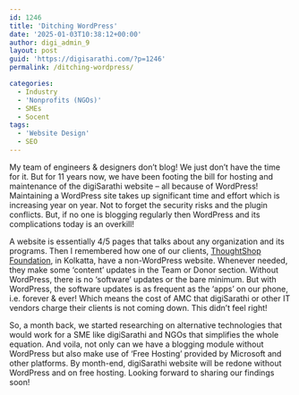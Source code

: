 ```yaml
---
id: 1246
title: 'Ditching WordPress'
date: '2025-01-03T10:38:12+00:00'
author: digi_admin_9
layout: post
guid: 'https://digisarathi.com/?p=1246'
permalink: /ditching-wordpress/

categories:
  - Industry
  - 'Nonprofits (NGOs)'
  - SMEs
  - Socent
tags:
  - 'Website Design'
  - SEO
---
```


My team of engineers &amp; designers don’t blog! We just don’t have the time for it. But for 11 years now, we have been footing the bill for hosting and maintenance of the digiSarathi website – all because of WordPress! Maintaining a WordPress site takes up significant time and effort which is increasing year on year. Not to forget the security risks and the plugin conflicts. But, if no one is blogging regularly then WordPress and its complications today is an overkill!

A website is essentially 4/5 pages that talks about any organization and its programs. Then I remembered how one of our clients, [​ThoughtShop Foundation​](https://thoughtshopfoundation.org/), in Kolkatta, have a non-WordPress website. Whenever needed, they make some ‘content’ updates in the Team or Donor section. Without WordPress, there is no ‘software’ updates or the bare minimum. But with WordPress, the software updates is as frequent as the ‘apps’ on our phone, i.e. forever &amp; ever! Which means the cost of AMC that digiSarathi or other IT vendors charge their clients is not coming down. This didn’t feel right!

So, a month back, we started researching on alternative technologies that would work for a SME like digiSarathi and NGOs that simplifies the whole equation. And voila, not only can we have a blogging module without WordPress but also make use of ‘Free Hosting’ provided by Microsoft and other platforms. By month-end, digiSarathi website will be redone without WordPress and on free hosting. Looking forward to sharing our findings soon!
